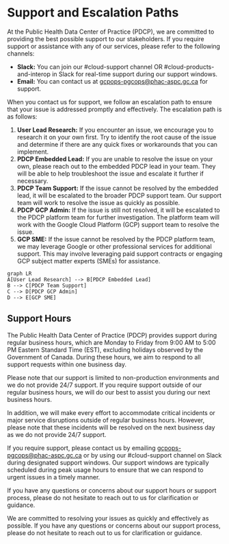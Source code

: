 # Support and Escalation Paths

At the Public Health Data Center of Practice (PDCP), we are committed to providing the best possible support to our stakeholders. If you require support or assistance with any of our services, please refer to the following channels:

- **Slack:** You can join our #cloud-support channel OR  #cloud-products-and-interop in Slack for real-time support during our support windows.
- **Email:** You can contact us at gcpops-pgcops@phac-aspc.gc.ca for support.

When you contact us for support, we follow an escalation path to ensure that your issue is addressed promptly and effectively. The escalation path is as follows:

1. **User Lead Research:** If you encounter an issue, we encourage you to research it on your own first. Try to identify the root cause of the issue and determine if there are any quick fixes or workarounds that you can implement.
2. **PDCP Embedded Lead:** If you are unable to resolve the issue on your own, please reach out to the embedded PDCP lead in your team. They will be able to help troubleshoot the issue and escalate it further if necessary.
3. **PDCP Team Support:** If the issue cannot be resolved by the embedded lead, it will be escalated to the broader PDCP support team. Our support team will work to resolve the issue as quickly as possible.
4. **PDCP GCP Admin:** If the issue is still not resolved, it will be escalated to the PDCP platform team for further investigation. The platform team will work with the Google Cloud Platform (GCP) support team to resolve the issue.
5. **GCP SME:** If the issue cannot be resolved by the PDCP platform team, we may leverage Google or other professional services for additional support. This may involve leveraging paid support contracts or engaging GCP subject matter experts (SMEs) for assistance.

```mermaid
graph LR
A[User Lead Research] --> B[PDCP Embedded Lead]
B --> C[PDCP Team Support]
C --> D[PDCP GCP Admin]
D --> E[GCP SME]
```

## Support Hours

The Public Health Data Center of Practice (PDCP) provides support during regular business hours, which are Monday to Friday from 9:00 AM to 5:00 PM Eastern Standard Time (EST), excluding holidays observed by the Government of Canada. During these hours, we aim to respond to all support requests within one business day.

Please note that our support is limited to non-production environments and we do not provide 24/7 support. If you require support outside of our regular business hours, we will do our best to assist you during our next business hours.

In addition, we will make every effort to accommodate critical incidents or major service disruptions outside of regular business hours. However, please note that these incidents will be resolved on the next business day as we do not provide 24/7 support.

If you require support, please contact us by emailing gcpops-pgcops@phac-aspc.gc.ca or by using our #cloud-support channel on Slack during designated support windows. Our support windows are typically scheduled during peak usage hours to ensure that we can respond to urgent issues in a timely manner.

If you have any questions or concerns about our support hours or support process, please do not hesitate to reach out to us for clarification or guidance.


We are committed to resolving your issues as quickly and effectively as possible. If you have any questions or concerns about our support process, please do not hesitate to reach out to us for clarification or guidance.
